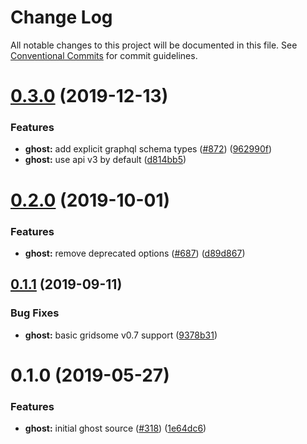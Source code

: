 # Change Log

All notable changes to this project will be documented in this file.
See [Conventional Commits](https://conventionalcommits.org) for commit guidelines.

# [0.3.0](https://github.com/gridsome/gridsome/tree/master/packages/source-ghost/compare/@gridsome/source-ghost@0.2.0...@gridsome/source-ghost@0.3.0) (2019-12-13)


### Features

* **ghost:** add explicit graphql schema types ([#872](https://github.com/gridsome/gridsome/tree/master/packages/source-ghost/issues/872)) ([962990f](https://github.com/gridsome/gridsome/tree/master/packages/source-ghost/commit/962990f2367a5f7ea37615c07b6ca4411f5c5c2b))
* **ghost:** use api v3 by default ([d814bb5](https://github.com/gridsome/gridsome/tree/master/packages/source-ghost/commit/d814bb515e38a4234522448b03d532c5eab381c8))





# [0.2.0](https://github.com/gridsome/gridsome/tree/master/packages/source-ghost/compare/@gridsome/source-ghost@0.1.1...@gridsome/source-ghost@0.2.0) (2019-10-01)


### Features

* **ghost:** remove deprecated options ([#687](https://github.com/gridsome/gridsome/tree/master/packages/source-ghost/issues/687)) ([d89d867](https://github.com/gridsome/gridsome/tree/master/packages/source-ghost/commit/d89d867))





## [0.1.1](https://github.com/gridsome/gridsome/tree/master/packages/source-ghost/compare/@gridsome/source-ghost@0.1.0...@gridsome/source-ghost@0.1.1) (2019-09-11)


### Bug Fixes

* **ghost:** basic gridsome v0.7 support ([9378b31](https://github.com/gridsome/gridsome/tree/master/packages/source-ghost/commit/9378b31))





# 0.1.0 (2019-05-27)


### Features

* **ghost:** initial ghost source ([#318](https://github.com/gridsome/gridsome/tree/master/packages/source-ghost/issues/318)) ([1e64dc6](https://github.com/gridsome/gridsome/tree/master/packages/source-ghost/commit/1e64dc6))
